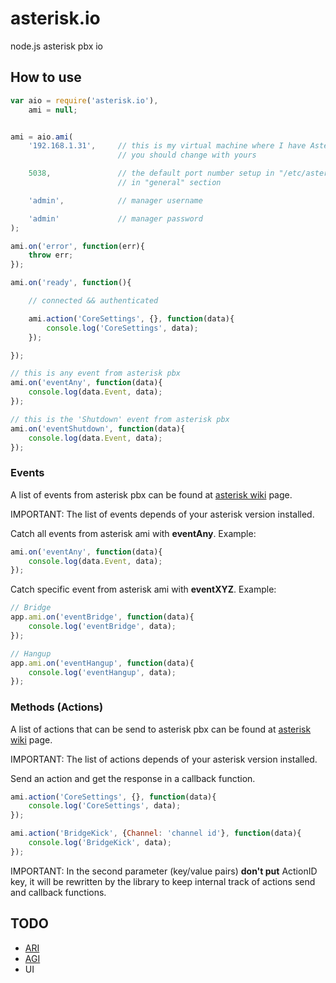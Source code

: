 # asterisk.io

node.js asterisk pbx io

## How to use

```javascript
var aio = require('asterisk.io'),
    ami = null;


ami = aio.ami(
    '192.168.1.31',     // this is my virtual machine where I have Asterisk PBX installed
                        // you should change with yours

    5038,               // the default port number setup in "/etc/asterisk/manager.conf"
                        // in "general" section

    'admin',            // manager username

    'admin'             // manager password
);

ami.on('error', function(err){
    throw err;
});

ami.on('ready', function(){

    // connected && authenticated

    ami.action('CoreSettings', {}, function(data){
        console.log('CoreSettings', data);
    });

});

// this is any event from asterisk pbx
ami.on('eventAny', function(data){
    console.log(data.Event, data);
});

// this is the 'Shutdown' event from asterisk pbx
ami.on('eventShutdown', function(data){
    console.log(data.Event, data);
});
```

### Events

A list of events from asterisk pbx can be found at [asterisk wiki](https://wiki.asterisk.org/wiki/display/AST/Asterisk+13+AMI+Events) page.

IMPORTANT: The list of events depends of your asterisk version installed.

Catch all events from asterisk ami with **eventAny**. Example:

```javascript
ami.on('eventAny', function(data){
    console.log(data.Event, data);
});
```

Catch specific event from asterisk ami with **eventXYZ**. Example:

```javascript
// Bridge
app.ami.on('eventBridge', function(data){
    console.log('eventBridge', data);
});

// Hangup
app.ami.on('eventHangup', function(data){
    console.log('eventHangup', data);
});
```

### Methods (Actions)

A list of actions that can be send to asterisk pbx can be found at [asterisk wiki](https://wiki.asterisk.org/wiki/display/AST/Asterisk+13+AMI+Actions) page.

IMPORTANT: The list of actions depends of your asterisk version installed.

Send an action and get the response in a callback function.

```javascript
ami.action('CoreSettings', {}, function(data){
    console.log('CoreSettings', data);
});

ami.action('BridgeKick', {Channel: 'channel id'}, function(data){
    console.log('BridgeKick', data);
});
```

IMPORTANT: In the second parameter (key/value pairs) **don't put** ActionID key, it will be rewritten by the library to keep internal track of actions send and callback functions.

## TODO

- [ARI](https://wiki.asterisk.org/wiki/display/AST/Asterisk+13+ARI)
- [AGI](https://wiki.asterisk.org/wiki/display/AST/Asterisk+13+AGI+Commands)
- UI